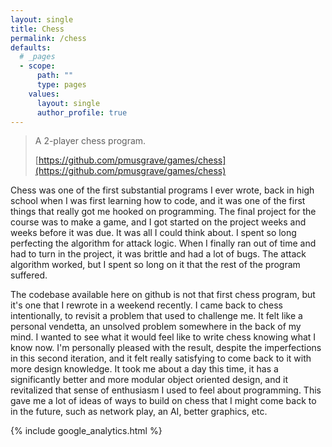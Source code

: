 ```yaml
---
layout: single
title: Chess
permalink: /chess
defaults:
  # _pages
  - scope:
      path: ""
      type: pages
    values:
      layout: single
      author_profile: true
---
```


> A 2-player chess program.
>
> [https://github.com/pmusgrave/games/chess](https://github.com/pmusgrave/games/chess)

Chess was one of the first substantial programs I ever wrote, back in high school when I was first learning how to code, and it was one of the first things that really got me hooked on programming. The final project for the course was to make a game, and I got started on the project weeks and weeks before it was due. It was all I could think about. I spent so long perfecting the algorithm for attack logic. When I finally ran out of time and had to turn in the project, it was brittle and had a lot of bugs. The attack algorithm worked, but I spent so long on it that the rest of the program suffered.

The codebase available here on github is not that first chess program, but it's one that I rewrote in a weekend recently. I came back to chess intentionally, to revisit a problem that used to challenge me. It felt like a personal vendetta, an unsolved problem somewhere in the back of my mind. I wanted to see what it would feel like to write chess knowing what I know now. I'm personally pleased with the result, despite the imperfections in this second iteration, and it felt really satisfying to come back to it with more design knowledge. It took me about a day this time, it has a significantly better and more modular object oriented design, and it revitalized that sense of enthusiasm I used to feel about programming. This gave me a lot of ideas of ways to build on chess that I might come back to in the future, such as network play, an AI, better graphics, etc.

{% include google_analytics.html %}